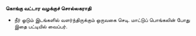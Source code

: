 **கொங்கு வட்டார வழக்குச் சொல்லகராதி**
- நீர் ஓடும் இடங்களில் வளர்ந்திருக்கும் ஒருவகை செடி. மாட்டுப் பொங்கலின் போது இதை பட்டியில் வைப்பர்.

